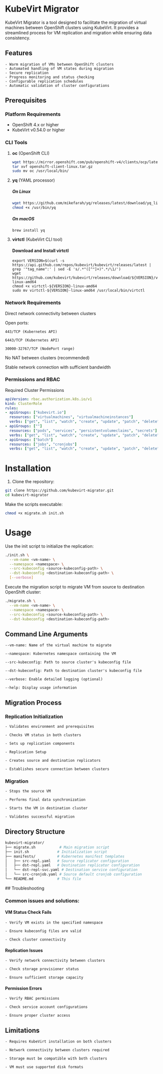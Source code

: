 # KubeVirt Migrator

KubeVirt Migrator is a tool designed to facilitate the migration of virtual machines between OpenShift clusters using KubeVirt. It provides a streamlined process for VM replication and migration while ensuring data consistency.

## Features

    - Warm migration of VMs between OpenShift clusters
    - Automated handling of VM states during migration
    - Secure replication
    - Progress monitoring and status checking
    - Configurable replication schedules
    - Automatic validation of cluster configurations

## Prerequisites

### Platform Requirements
- OpenShift 4.x or higher
- KubeVirt v0.54.0 or higher


### CLI Tools
1. **oc** (OpenShift CLI)
   ```bash
   wget https://mirror.openshift.com/pub/openshift-v4/clients/ocp/latest/openshift-client-linux.tar.gz
   tar xvf openshift-client-linux.tar.gz
   sudo mv oc /usr/local/bin/


2. **yq** (YAML processor)

    ##### On Linux
    ```bash
    wget https://github.com/mikefarah/yq/releases/latest/download/yq_linux_amd64 -O /usr/bin/yq
    chmod +x /usr/bin/yq
    ```
    ##### On macOS
    ```
    brew install yq
    ```

3. **virtctl** (KubeVirt CLI tool)

    #### Download and Install virtctl
    ```
    export VERSION=$(curl -s https://api.github.com/repos/kubevirt/kubevirt/releases/latest | grep '"tag_name":' | sed -E 's/.*"([^"]+)".*/\1/')
    wget https://github.com/kubevirt/kubevirt/releases/download/${VERSION}/virtctl-${VERSION}-linux-amd64
    chmod +x virtctl-${VERSION}-linux-amd64
    sudo mv virtctl-${VERSION}-linux-amd64 /usr/local/bin/virtctl
    ```
### Network Requirements

Direct network connectivity between clusters

Open ports:

    443/TCP (Kubernetes API)

    6443/TCP (Kubernetes API)

    30000-32767/TCP (NodePort range)

No NAT between clusters (recommended)

Stable network connection with sufficient bandwidth

### Permissions and RBAC
Required Cluster Permissions
```yaml
apiVersion: rbac.authorization.k8s.io/v1
kind: ClusterRole
rules:
- apiGroups: ["kubevirt.io"]
  resources: ["virtualmachines", "virtualmachineinstances"]
  verbs: ["get", "list", "watch", "create", "update", "patch", "delete"]
- apiGroups: [""]
  resources: ["pods", "services", "persistentvolumeclaims", "secrets"]
  verbs: ["get", "list", "watch", "create", "update", "patch", "delete"]
- apiGroups: ["batch"]
  resources: ["jobs", "cronjobs"]
  verbs: ["get", "list", "watch", "create", "update", "patch", "delete"]
```

# Installation

1. Clone the repository:
```bash
git clone https://github.com/kubevirt-migrator.git
cd kubevirt-migrator
```


Make the scripts executable:
```bash
chmod +x migrate.sh init.sh
```
# Usage

Use the init script to initialize the replication:
```bash
./init.sh \
  --vm-name <vm-name> \
  --namespace <namespace> \
  --src-kubeconfig <source-kubeconfig-path> \
  --dst-kubeconfig <destination-kubeconfig-path> \
  [--verbose]

```

Execute the migration script to migrate VM from source to destination OpenShift cluster:
```bash
./migrate.sh \
  --vm-name <vm-name> \
  --namespace <namespace> \
  --src-kubeconfig <source-kubeconfig-path> \
  --dst-kubeconfig <destination-kubeconfig-path>
```

## Command Line Arguments

    --vm-name: Name of the virtual machine to migrate

    --namespace: Kubernetes namespace containing the VM

    --src-kubeconfig: Path to source cluster's kubeconfig file

    --dst-kubeconfig: Path to destination cluster's kubeconfig file

    --verbose: Enable detailed logging (optional)

    --help: Display usage information

## Migration Process
### Replication Initialization

    - Validates environment and prerequisites

    - Checks VM status in both clusters

    - Sets up replication components

    - Replication Setup

    - Creates source and destination replicators

    - Establishes secure connection between clusters

### Migration

    - Stops the source VM

    - Performs final data synchronization

    - Starts the VM in destination cluster

    - Validates successful migration

## Directory Structure
```bash
kubevirt-migrator/
├── migrate.sh           # Main migration script
├── init.sh             # Initialization script
├── manifests/          # Kubernetes manifest templates
│   ├── src-repl.yaml   # Source replicator configuration
│   ├── dst-repl.yaml   # Destination replicator configuration
│   └── dst-repl-svc.yaml # Destination service configuration
│   └── src-cronjob.yaml # Source default cronjob configuration
└── README.md           # This file
```

## Troubleshooting
### Common issues and solutions:

#### VM Status Check Fails

    - Verify VM exists in the specified namespace

    - Ensure kubeconfig files are valid

    - Check cluster connectivity

#### Replication Issues

    - Verify network connectivity between clusters

    - Check storage provisioner status

    - Ensure sufficient storage capacity

#### Permission Errors

    - Verify RBAC permissions

    - Check service account configurations

    - Ensure proper cluster access

## Limitations
    - Requires KubeVirt installation on both clusters

    - Network connectivity between clusters required

    - Storage must be compatible with both clusters

    - VM must use supported disk formats

